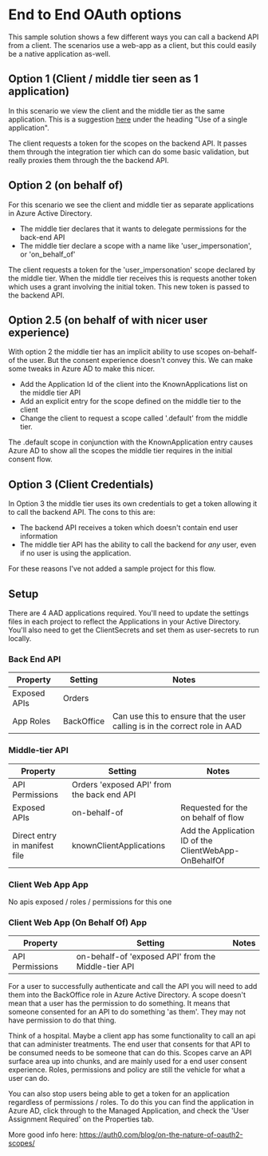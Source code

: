 # End to End OAuth options

This sample solution shows a few different ways you can call a backend API from a client. The scenarios use 
a web-app as a client, but this could easily be a native application as-well.

## Option 1 (Client / middle tier seen as 1 application)
In this scenario we view the client and the middle tier as the same application. This is a suggestion [here](https://docs.microsoft.com/en-us/azure/active-directory/develop/v2-oauth2-on-behalf-of-flow) under the heading "Use of a single application".

The client requests a token for the scopes on the backend API. It passes them through the integration tier which can do some basic validation, but really proxies them through the the backend API.


## Option 2 (on behalf of)
For this scenario we see the client and middle tier as separate applications in Azure Active Directory.
- The middle tier declares that it wants to delegate permissions for the back-end API
- The middle tier declare a scope with a name like 'user_impersonation', or 'on_behalf_of'

The client requests a token for the 'user_impersonation' scope declared by the middle tier. When the middle tier receives this is requests another token which uses a grant involving the initial token. This new token is passed to the backend API.


## Option 2.5 (on behalf of with nicer user experience)
With option 2 the middle tier has an implicit ability to use scopes on-behalf-of the user. But the consent experience doesn't convey this. We can make some tweaks in Azure AD to make this nicer.
- Add the Application Id of the client into the KnownApplications list on the middle tier API
- Add an explicit entry for the scope defined on the middle tier to the client
- Change the client to request a scope called '.default' from the middle tier.

The .default scope in conjunction with the KnownApplication entry causes Azure AD to show all the scopes the middle tier requires in the initial consent flow.

## Option 3 (Client Credentials)
In Option 3 the middle tier uses its own credentials to get a token allowing it to call the backend API.
The cons to this are:
 - The backend API receives a token which doesn't contain end user information
 - The middle tier API has the ability to call the backend for _any_ user, even if no user is using the application.

For these reasons I've not added a sample project for this flow.


## Setup

There are 4 AAD applications required. You'll need to update the settings files in each project to reflect the Applications in your Active Directory. You'll also need to get the ClientSecrets and set them as user-secrets to run locally.

### Back End API
| Property | Setting | Notes |
| --- | --- | --- |
| Exposed APIs | Orders |
| App Roles | BackOffice | Can use this to ensure that the user calling is in the correct role in AAD

### Middle-tier API
| Property | Setting | Notes |
| --- | --- | --- |
| API Permissions | Orders 'exposed API' from the back end API |
| Exposed APIs | on-behalf-of | Requested for the on behalf of flow
| Direct entry in manifest file | knownClientApplications | Add the Application ID of the ClientWebApp-OnBehalfOf |

### Client Web App App
No apis exposed / roles / permissions for this one

### Client Web App (On Behalf Of) App
| Property | Setting | Notes |
| --- | --- | --- |
| API Permissions | on-behalf-of 'exposed API' from the Middle-tier API |


For a user to successfully authenticate and call the API you will need to add them into the BackOffice role in Azure Active Directory. 
A scope doesn't mean that a user has the permission to do something. It means that someone consented for an API to do something 'as them'. They may not have permission to do that thing.

Think of a hospital. Maybe a client app has some functionality to call an api that can administer treatments. The end user that consents for that API to be consumed needs to be someone that can do this. Scopes carve an API surface area up into chunks, and are mainly used for a end user consent experience. Roles, permissions and policy are still the vehicle for what a user can do.

You can also stop users being able to get a token for an application regardless of permissions / roles. To do this you can find the application in Azure AD, click through to the Managed Application, and check the 'User Assignment Required' on the Properties tab.

More good info here: https://auth0.com/blog/on-the-nature-of-oauth2-scopes/
